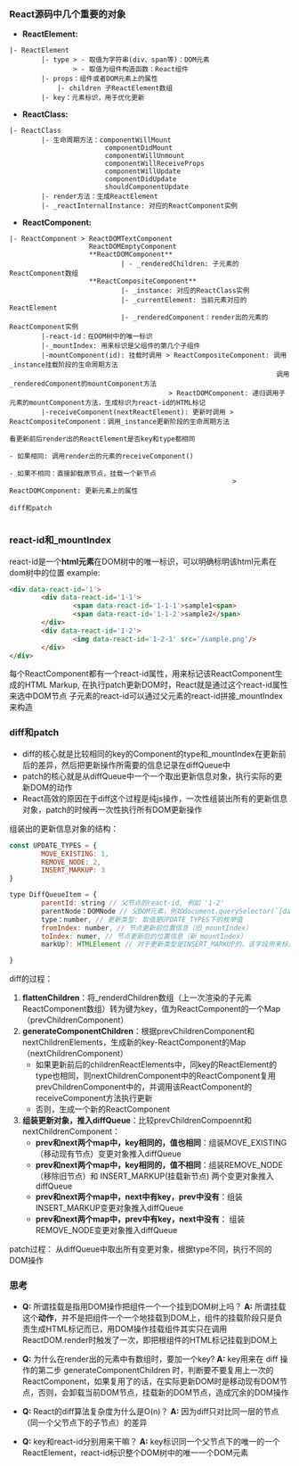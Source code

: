 ### React源码中几个重要的对象
- **ReactElement:**
```
|- ReactElement
        |- type > - 取值为字符串(div、span等)：DOM元素
                > - 取值为组件构造函数：React组件
        |- props：组件或者DOM元素上的属性
            |- children 子ReactElement数组
        |- key：元素标识，用于优化更新
```

- **ReactClass:**
```
|- ReactClass
        |- 生命周期方法：componentWillMount
                        componentDidMount
                        componentWillUnmount
                        componentWillReceiveProps
                        componentWillUpdate
                        componentDidUpdate
                        shouldComponentUpdate
        |- render方法：生成ReactElement
        |- _reactInternalInstance: 对应的ReactComponent实例
```

- **ReactComponent:**
```
|- ReactComponent > ReactDOMTextComponent
                    ReactDOMEmptyComponent
                    **ReactDOMComponent**
                            | - _renderedChildren: 子元素的ReactComponent数组
                    **ReactCompositeComponent**
                            |- _instance: 对应的ReactClass实例
                            |- _currentElement: 当前元素对应的ReactElement
                            |- _renderedComponent：render出的元素的ReactComponent实例
        |-react-id：在DOM树中的唯一标识
        |-_mountIndex: 用来标识是父组件的第几个子组件
        |-mountComponent(id): 挂载时调用 > ReactCompositeComponent: 调用_instance挂载阶段的生命周期方法
                                                                   调用_renderedComponent的mountComponent方法
                                        > ReactDOMComponent: 递归调用子元素的mountComponent方法，生成标识为react-id的HTML标记 
        |-receiveComponent(nextReactElement): 更新时调用 > ReactCompositeComponent：调用_instance更新阶段的生命周期方法
                                                                                   看更新前后render出的ReactElement是否key和type都相同
                                                                                        - 如果相同: 调用render出的元素的receiveComponent()
                                                                                        - 如果不相同：直接卸载原节点，挂载一个新节点
                                                        > ReactDOMComponent: 更新元素上的属性
                                                                             diff和patch
                                        
```
### react-id和_mountIndex
react-id是一个**html元素**在DOM树中的唯一标识，可以明确标明该html元素在dom树中的位置
example:
```html
<div data-react-id='1'>
        <div data-react-id='1-1'>
                <span data-react-id='1-1-1'>sample1<span>
                <span data-react-id='1-1-2'>sample2</span>
        </div>
        <div data-react-id='1-2'>
                <img data-react-id='1-2-1' src='/sample.png'/>
        </div>
</div>
```
每个ReactComponent都有一个react-id属性，用来标记该ReactComponent生成的HTML Markup, 在执行patch更新DOM时，React就是通过这个react-id属性来选中DOM节点
子元素的react-id可以通过父元素的react-id拼接_mountIndex来构造

### diff和patch
- diff的核心就是比较相同的key的Component的type和_mountIndex在更新前后的差异，然后把更新操作所需要的信息记录在diffQueue中
- patch的核心就是从diffQueue中一个一个取出更新信息对象，执行实际的更新DOM的动作
- React高效的原因在于diff这个过程是纯js操作，一次性组装出所有的更新信息对象，patch的时候再一次性执行所有DOM更新操作

组装出的更新信息对象的结构：
```javaScript
const UPDATE_TYPES = {
        MOVE_EXISTING: 1,
        REMOVE_NODE: 2,
        INSERT_MARKUP: 3  
}

type DiffQueueItem = {
        parentId: string // 父节点的react-id, 例如 '1-2'
        parentNode：DOMNode // 父DOM元素，例如document.querySelector(`[data-react-id=${parentId}]`)
        type：number, // 更新类型: 取值是UPDATE_TYPES下的枚举值
        fromIndex: number, // 节点更新前位置信息（旧_mountIndex）
        toIndex: numer, // 节点更新后的位置信息（新_mountIndex）
        markUp?: HTMLElement // 对于更新类型是INSERT_MARKUP的，该字段用来标识要添加的HTML Markup 

}
```
  
diff的过程：
1. **flattenChildren**：将_renderdChildren数组（上一次渲染的子元素ReactComponent数组）转为键为key，值为ReactComponent的一个Map（prevChildrenComponent）
2. **generateComponentChildren**：根据prevChildrenComponent和nextChildrenElements，生成新的key-ReactComponent的Map（nextChildrenComponent）
    - 如果更新前后的childrenReactElements中，同key的ReactElement的type也相同，则nextChildrenComponent中的ReactComponent复用prevChildrenComponent中的，并调用该ReactComponent的receiveComponent方法执行更新
    - 否则，生成一个新的ReactComponent
3. **组装更新对象，推入diffQueue**：比较prevChildrenCompoennt和nextChildrenComponent：
    - **prev和next两个map中，key相同的，值也相同**：组装MOVE_EXISTING（移动现有节点）变更对象推入diffQueue
    - **prev和next两个map中，key相同的，值不相同**：组装REMOVE_NODE（移除旧节点）和 INSERT_MARKUP(挂载新节点) 两个变更对象推入diffQueue
    - **prev和next两个map中，next中有key，prev中没有**：组装INSERT_MARKUP变更对象推入diffQueue
    - **prev和next两个map中，prev中有key，next中没有**：
    组装REMOVE_NODE变更对象推入diffQueue

patch过程：
从diffQueue中取出所有变更对象，根据type不同，执行不同的DOM操作

### 思考
- **Q:** 所谓挂载是指用DOM操作把组件一个一个挂到DOM树上吗？
  **A:** 所谓挂载这个**动作**，并不是把组件一个一个地挂载到DOM上，组件的挂载阶段只是负责生成HTML标记而已，用DOM操作挂载组件其实只在调用ReactDOM.render时触发了一次，即把根组件的HTML标记挂载到DOM上

- **Q:** 为什么在render出的元素中有数组时，要加一个key?
  **A:** key用来在 diff 操作的第二步   generateComponentChildren 时，判断要不要复用上一次的ReactComponent，如果复用了的话，在实际更新DOM时是移动现有DOM节点，否则，会卸载当前DOM节点，挂载新的DOM节点，造成冗余的DOM操作

- **Q:** React的diff算法复杂度为什么是O(n)？
  **A:** 因为diff只对比同一层的节点（同一个父节点下的子节点）的差异

- **Q:** key和react-id分别用来干嘛？
  **A:** key标识同一个父节点下的唯一的一个ReactElement，react-id标识整个DOM树中的唯一一个DOM元素
